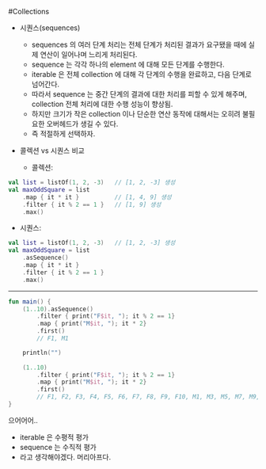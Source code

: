 #Collections

- 시퀀스(sequences)
  - sequences 의 여러 단계 처리는 전체 단계가 처리된 결과가 요구됐을 때에 실제 연산이 일어나며 느리게 처리된다.
  - sequence 는 각각 하나의 element 에 대해 모든 단계를 수행한다.
  - iterable 은 전체 collection 에 대해 각 단계의 수행을 완료하고, 다음 단계로 넘어간다.
  - 따라서 sequence 는 중간 단계의 결과에 대한 처리를 피할 수 있게 해주며, collection 전체 처리에 대한 수행 성능이 향상됨.
  - 하지만 크기가 작은 collection 이나 단순한 연산 동작에 대해서는 오히려 불필요한 오버헤드가 생길 수 있다.
  - 즉 적절하게 선택하자.


- 콜렉션 vs 시퀀스 비교
  - 콜렉션:
```kotlin
val list = listOf(1, 2, -3)   // [1, 2, -3] 생성
val maxOddSquare = list
    .map { it * it }          // [1, 4, 9] 생성
    .filter { it % 2 == 1 }   // [1, 9] 생성
    .max()
```
  - 시퀀스:
```kotlin
val list = listOf(1, 2, -3)   // [1, 2, -3] 생성
val maxOddSquare = list
    .asSequence()
    .map { it * it }
    .filter { it % 2 == 1 }
    .max()
```

---
```kotlin
fun main() {
    (1..10).asSequence()
	    .filter { print("F$it, "); it % 2 == 1}
        .map { print("M$it, "); it * 2}
        .first()
        // F1, M1

    println("")
 
    (1..10)
        .filter { print("F$it, "); it % 2 == 1}
        .map { print("M$it, "); it * 2}
        .first()
   		// F1, F2, F3, F4, F5, F6, F7, F8, F9, F10, M1, M3, M5, M7, M9,
}
```
으어어어..
- iterable 은 수평적 평가
- sequence 는 수직적 평가
- 라고 생각해야겠다. 머리아프다.